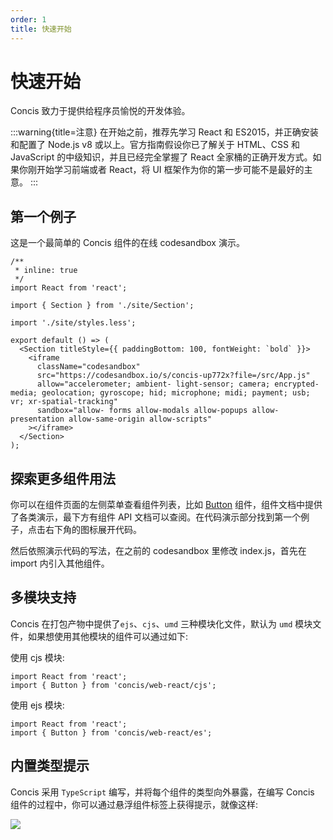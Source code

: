 ```yaml
---
order: 1
title: 快速开始
---
```


# 快速开始

Concis 致力于提供给程序员愉悦的开发体验。

:::warning{title=注意}
在开始之前，推荐先学习 React 和 ES2015，并正确安装和配置了 Node.js v8 或以上。官方指南假设你已了解关于 HTML、CSS 和 JavaScript 的中级知识，并且已经完全掌握了 React 全家桶的正确开发方式。如果你刚开始学习前端或者 React，将 UI 框架作为你的第一步可能不是最好的主意。
:::

## 第一个例子

这是一个最简单的 Concis 组件的在线 codesandbox 演示。

```tsx | demo
/**
 * inline: true
 */
import React from 'react';

import { Section } from './site/Section';

import './site/styles.less';

export default () => (
  <Section titleStyle={{ paddingBottom: 100, fontWeight: `bold` }}>
    <iframe
      className="codesandbox"
      src="https://codesandbox.io/s/concis-up772x?file=/src/App.js"
      allow="accelerometer; ambient- light-sensor; camera; encrypted-media; geolocation; gyroscope; hid; microphone; midi; payment; usb; vr; xr-spatial-tracking"
      sandbox="allow- forms allow-modals allow-popups allow-presentation allow-same-origin allow-scripts"
    ></iframe>
  </Section>
);
```

## 探索更多组件用法

你可以在组件页面的左侧菜单查看组件列表，比如 <a href="https://concis.org.cn/#/zh-CN/common/button">Button</a> 组件，组件文档中提供了各类演示，最下方有组件 API 文档可以查阅。在代码演示部分找到第一个例子，点击右下角的图标展开代码。

然后依照演示代码的写法，在之前的 codesandbox 里修改 index.js，首先在 import 内引入其他组件。

## 多模块支持

Concis 在打包产物中提供了`ejs`、`cjs`、`umd` 三种模块化文件，默认为 `umd` 模块文件，如果想使用其他模块的组件可以通过如下:

使用 cjs 模块:

```tsx
import React from 'react';
import { Button } from 'concis/web-react/cjs';
```

使用 ejs 模块:

```tsx
import React from 'react';
import { Button } from 'concis/web-react/es';
```

## 内置类型提示

Concis 采用 `TypeScript` 编写，并将每个组件的类型向外暴露，在编写 Concis 组件的过程中，你可以通过悬浮组件标签上获得提示，就像这样:

<img src="https://concis.org.cn/images/ts-alias.jpg" />
